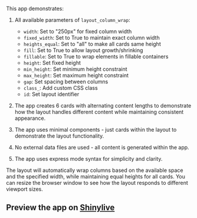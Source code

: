 This app demonstrates:

1. All available parameters of `layout_column_wrap`:
   - `width`: Set to "250px" for fixed column width
   - `fixed_width`: Set to True to maintain exact column width
   - `heights_equal`: Set to "all" to make all cards same height
   - `fill`: Set to True to allow layout growth/shrinking
   - `fillable`: Set to True to wrap elements in fillable containers
   - `height`: Set fixed height
   - `min_height`: Set minimum height constraint
   - `max_height`: Set maximum height constraint
   - `gap`: Set spacing between columns
   - `class_`: Add custom CSS class
   - `id`: Set layout identifier

2. The app creates 6 cards with alternating content lengths to demonstrate how the layout handles different content while maintaining consistent appearance.

3. The app uses minimal components - just cards within the layout to demonstrate the layout functionality.

4. No external data files are used - all content is generated within the app.

5. The app uses express mode syntax for simplicity and clarity.

The layout will automatically wrap columns based on the available space and the specified width, while maintaining equal heights for all cards. You can resize the browser window to see how the layout responds to different viewport sizes.
## Preview the app on [Shinylive](https://shinylive.io/py/app/#h=0&code=NobwRAdghgtgpmAXAAjFADugdOgnmAGlQGMB7CAFzkqVQDMAnUmZAZwAsBLCXZTmdKQYVkDOFGIVOANzgAdCI2ZsuPLHAAe6Ma1Z8BQkd3QBXCkROciYiABM4DBQoDEyAApQA5nGSl0U8j06IWQAIzgKKgZkW05WdAAbKFwFSxwvOAB9PwpWAAopCgS4AF45MCTcUjNMsgSTGAhMgHcGDGQAETgYUnKiOk4EpNDikoAVBhM4AEonCFcAUQ1YRJ9mzgp2ZCgh5ErqilrSesaWtvRkdCg2+CjWBXXN5DT9mrqGptaMPIVkP+R1rZNmUwAAmACsAAZ0Bo+v94f9XAB1ThArakOjIcTELbvRq-f4DDRwWwtVHAiZTIgI5CuABinGJtgB5Nxxw+9wg8PYcE4nnYuUycAAjiYdiCdgk4YjkABBXbEa62PSsWA+Hl8gUEv4DIbjSZwak0mmueUJUjNPbJA7ICikZCeJjNAD0HAY3AA1trkLrhqNKYbjTKFhItnBivBKHw9F9MCS+FzfVARj4yJQoNwHN6NfyKCCodDYYQg7TkAAJXm53yYzY+V4Ub0wbiZHMCkGgyGF6UygCy3H4DWQrYbXP+MCgGhblbb5QAHJ2Yd2-q4exOByxh97PBgQQBGMQwJcl1wAcXa4QozTg1GQeIgnPhxCSukyIJguAAtPWj64AMImVg7RYX8AGUQNvZ8H3+VEQXsHpMm-MAg1cAAZa0zGQABJDoFGmRBvT-MQoCoZAADZbyVGMNi2WI6DoBxqBENMqCjO0Ym6QIKDaEjaytKozG9YJok4BNRCgCBvDyUi8O9eFHi2NJFQYWw8hguhyiU0kQE4ABqXcAF9yhk0cS2eTgsE0qcoHsBg8nUsBfyVZBtL0wywFmEyS3ksyLKVTJQlIWxcDyYzTJpThMREgBSZBQWQEoSmQSF8M8sKEUWWQuQgBpwjEZlNL0dgoFkPY4F0W9yBYkc0qDNJxwYD1bAtCA7PKMYuD0OIKOU5BspgXLnN0gyWSeVhmB8UIoFYThiAqyhGKwIzZLC8NWDgFKauNVwAHlbGZPrcvjAqh2KnwejEOaquWza6uuRrmp+VLNoRezyjajro26-acocQbXJGrZztTSrGNte04M47ifGu56-nYC1bR5PibSKuxij0Wj6JsJiQajYoJM2VhFqe2G-hh2H2rrdDDjvM52jIAwIFB9ZdmoVgTAuyUvsK07kHJ56RTFBIh2nXIAR5Llh1YIVRXFcpJXKT61ooYnSeNfnNvarqeQSdA9HHbgKAzLkoDm6bANB81SA9bZiCYcqubvIm3rAN6SZqjzYY19K5T2thxoTKIJCkErw26RioJu8zjBqVgElRBxHrVnVyjjhOGEyFyDL6b2g3skD45sv7s8IXPjSbCASkhAgy5pccNBKXdOxr920ukHYphKKFa+QDye4AARsGysCoDRque+xMXb+o4BCjbk7ECgOcTcoADUO-WwaIFMChgDoAByNObMzob9P3gBdEK3LmU0-dN4JSCiNg4EkThyF8MxpvsRGqf4kc0liNIJO-x3pdQhioC0hUEb1iOCcT45wKJcnCM8NazI2J23ECRHQgh7wyB8I6VEyNP6LVLp5J8U1pZvgoB+AAzLaTQ1CYBmBJG7aYYB9LnyAA)
